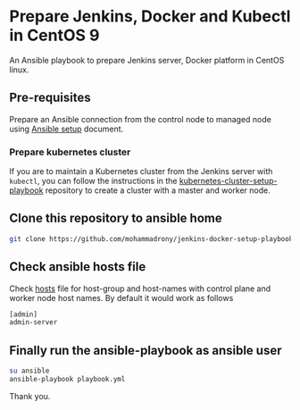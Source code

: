 # Prepare Jenkins, Docker and Kubectl in CentOS 9

An Ansible playbook to prepare Jenkins server, Docker platform in CentOS linux.

## Pre-requisites

Prepare an Ansible connection from the control node to managed node using [Ansible setup](./pre-requisites/Ansible-setup-in-CentOS-9.md) document.

### Prepare kubernetes cluster

If you are to maintain a Kubernetes cluster from the Jenkins server with `kubectl`, you can follow the instructions in the [kubernetes-cluster-setup-playbook](https://github.com/mohammadrony/kubernetes-cluster-setup-playbook.git) repository to create a cluster with a master and worker node.

## Clone this repository to ansible home

```bash
git clone https://github.com/mohammadrony/jenkins-docker-setup-playbook.git
```

## Check ansible hosts file

Check [hosts](./hosts) file for host-group and host-names with control plane and worker node host names. By default it would work as follows

```bash
[admin]
admin-server
```

## Finally run the ansible-playbook as ansible user

```bash
su ansible
ansible-playbook playbook.yml
```

Thank you.
